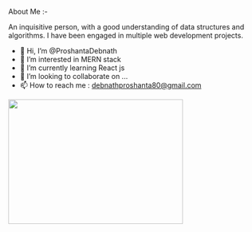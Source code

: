 About Me :-

An inquisitive person, with a good understanding of data structures and algorithms. I have been engaged in multiple web development projects.



- 👋 Hi, I’m @ProshantaDebnath
- 👀 I’m interested in MERN stack
- 🌱 I’m currently learning React js 
- 💞️ I’m looking to collaborate on ...
- 📫 How to reach me : debnathproshanta80@gmail.com

<!---
ProshantaDebnath/ProshantaDebnath is a ✨ special ✨ repository because its `README.md` (this file) appears on your GitHub profile.
You can click the Preview link to take a look at your changes.
--->

<img src="https://tcboard.in/web/image/2401/5083e0a2a7dcaae07c142e8b87036a27.gif" width="350" height="250"/>
